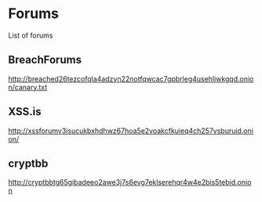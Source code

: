 # Forums
List of forums

## BreachForums
http://breached26tezcofqla4adzyn22notfqwcac7gpbrleg4usehljwkgqd.onion/canary.txt

## XSS.is
http://xssforumv3isucukbxhdhwz67hoa5e2voakcfkuieq4ch257vsburuid.onion/

## cryptbb
http://cryptbbtg65gibadeeo2awe3j7s6evg7eklserehqr4w4e2bis5tebid.onion
